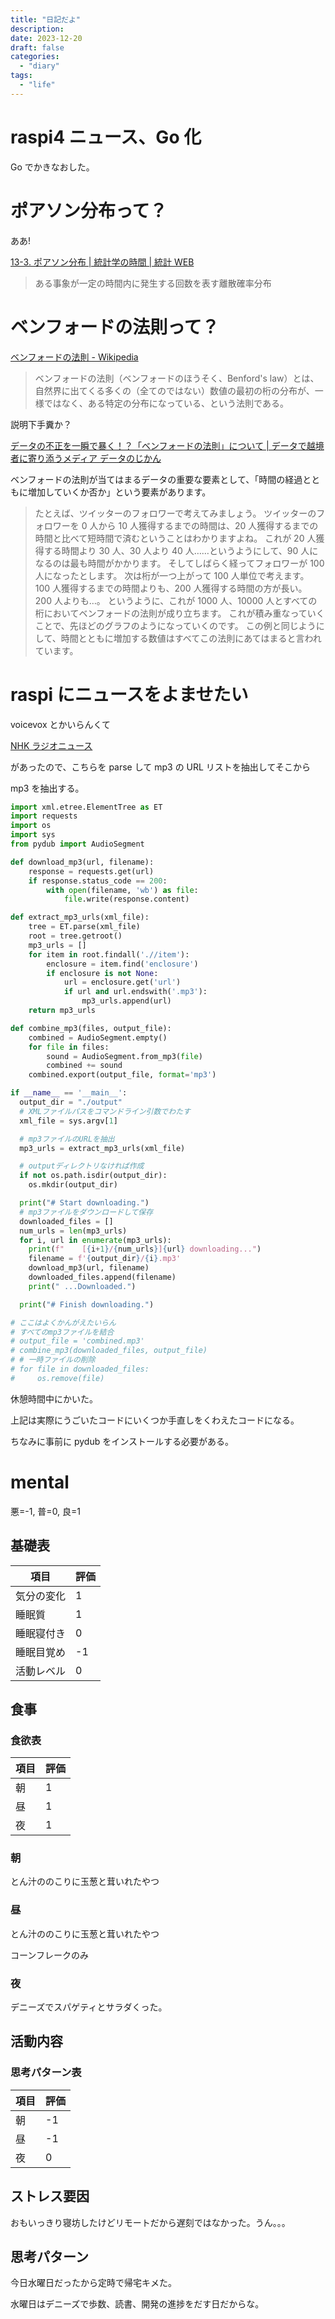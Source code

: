 ```yaml
---
title: "日記だよ"
description:
date: 2023-12-20
draft: false
categories:
  - "diary"
tags:
  - "life"
---
```


# raspi4 ニュース、Go 化

Go でかきなおした。

# ポアソン分布って？

ああ!

[13-3. ポアソン分布 | 統計学の時間 | 統計 WEB](https://bellcurve.jp/statistics/course/6984.html)

> ある事象が一定の時間内に発生する回数を表す離散確率分布

# ベンフォードの法則って？

[ベンフォードの法則 - Wikipedia](https://ja.wikipedia.org/wiki/%E3%83%99%E3%83%B3%E3%83%95%E3%82%A9%E3%83%BC%E3%83%89%E3%81%AE%E6%B3%95%E5%89%87)

> ベンフォードの法則（ベンフォードのほうそく、Benford's law）とは、
> 自然界に出てくる多くの（全てのではない）数値の最初の桁の分布が、一様ではなく、ある特定の分布になっている、という法則である。

説明下手糞か？

[データの不正を一瞬で暴く！？「ベンフォードの法則」について | データで越境者に寄り添うメディア データのじかん](https://data.wingarc.com/benfords-law-30399)

ベンフォードの法則が当てはまるデータの重要な要素として、「時間の経過とともに増加していくか否か」という要素があります。

> たとえば、ツイッターのフォロワーで考えてみましょう。
> ツイッターのフォロワーを 0 人から 10 人獲得するまでの時間は、20 人獲得するまでの時間と比べて短時間で済むということはわかりますよね。
> これが 20 人獲得する時間より 30 人、30 人より 40 人……というようにして、90 人になるのは最も時間がかかります。
> そしてしばらく経ってフォロワーが 100 人になったとします。
> 次は桁が一つ上がって 100 人単位で考えます。
> 100 人獲得するまでの時間よりも、200 人獲得する時間の方が長い。
> 200 人よりも…。
> というように、これが 1000 人、10000 人とすべての桁においてベンフォードの法則が成り立ちます。
> これが積み重なっていくことで、先ほどのグラフのようになっていくのです。
> この例と同じようにして、時間とともに増加する数値はすべてこの法則にあてはまると言われています。

# raspi にニュースをよませたい

voicevox とかいらんくて

[NHK ラジオニュース](https://www.nhk.or.jp/s-media/news/podcast/list/v1/all.xml)

があったので、こちらを parse して mp3 の URL リストを抽出してそこから

mp3 を抽出する。

```python
import xml.etree.ElementTree as ET
import requests
import os
import sys
from pydub import AudioSegment

def download_mp3(url, filename):
    response = requests.get(url)
    if response.status_code == 200:
        with open(filename, 'wb') as file:
            file.write(response.content)

def extract_mp3_urls(xml_file):
    tree = ET.parse(xml_file)
    root = tree.getroot()
    mp3_urls = []
    for item in root.findall('.//item'):
        enclosure = item.find('enclosure')
        if enclosure is not None:
            url = enclosure.get('url')
            if url and url.endswith('.mp3'):
                mp3_urls.append(url)
    return mp3_urls

def combine_mp3(files, output_file):
    combined = AudioSegment.empty()
    for file in files:
        sound = AudioSegment.from_mp3(file)
        combined += sound
    combined.export(output_file, format='mp3')

if __name__ == '__main__':
  output_dir = "./output"
  # XMLファイルパスをコマンドライン引数でわたす
  xml_file = sys.argv[1]

  # mp3ファイルのURLを抽出
  mp3_urls = extract_mp3_urls(xml_file)

  # outputディレクトリなければ作成
  if not os.path.isdir(output_dir):
    os.mkdir(output_dir)

  print("# Start downloading.")
  # mp3ファイルをダウンロードして保存
  downloaded_files = []
  num_urls = len(mp3_urls)
  for i, url in enumerate(mp3_urls):
    print(f"	[{i+1}/{num_urls}]{url} downloading...")
    filename = f'{output_dir}/{i}.mp3'
    download_mp3(url, filename)
    downloaded_files.append(filename)
    print("	...Downloaded.")

  print("# Finish downloading.")

# ここはよくかんがえたいらん
# すべてのmp3ファイルを結合
# output_file = 'combined.mp3'
# combine_mp3(downloaded_files, output_file)
# # 一時ファイルの削除
# for file in downloaded_files:
#     os.remove(file)

```

休憩時間中にかいた。

上記は実際にうごいたコードにいくつか手直しをくわえたコードになる。

ちなみに事前に pydub をインストールする必要がある。

# mental

悪=-1, 普=0, 良=1

## 基礎表

| 項目       | 評価 |
| ---------- | ---- |
| 気分の変化 | 1    |
| 睡眠質     | 1    |
| 睡眠寝付き | 0    |
| 睡眠目覚め | -1   |
| 活動レベル | 0    |

## 食事

### 食欲表

| 項目 | 評価 |
| ---- | ---- |
| 朝   | 1    |
| 昼   | 1    |
| 夜   | 1    |

### 朝

とん汁ののこりに玉葱と茸いれたやつ

### 昼

とん汁ののこりに玉葱と茸いれたやつ

コーンフレークのみ

### 夜

デニーズでスパゲティとサラダくった。

## 活動内容

### 思考パターン表

| 項目 | 評価 |
| ---- | ---- |
| 朝   | -1   |
| 昼   | -1   |
| 夜   | 0    |

## ストレス要因

おもいっきり寝坊したけどリモートだから遅刻ではなかった。うん。。。

## 思考パターン

今日水曜日だったから定時で帰宅キメた。

水曜日はデニーズで歩数、読書、開発の進捗をだす日だからな。
